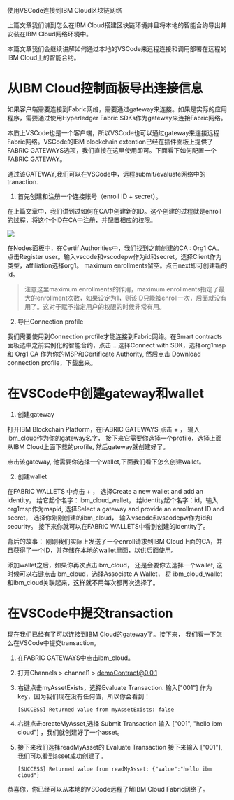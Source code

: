 使用VSCode连接到IBM Cloud区块链网络

上篇文章我们讲到怎么在IBM Cloud搭建区块链环境并且将本地的智能合约导出并安装在IBM Cloud网络环境中。

本篇文章我们会继续讲解如何通过本地的VSCode来远程连接和调用部署在远程的IBM Cloud上的智能合约。

# 从IBM Cloud控制面板导出连接信息

如果客户端需要连接到Fabric网络，需要通过gateway来连接。如果是实际的应用程序，需要通过使用Hyperledger Fabric SDKs作为gateway来连接Fabric网络。

本质上VSCode也是一个客户端，所以VSCode也可以通过gateway来连接远程Fabric网络。VSCode的IBM blockchain extention已经在插件面板上提供了FABRIC GATEWAYS选项，我们直接在这里使用即可。下面看下如何配置一个FABRIC GATEWAY。

通过该GATEWAY,我们可以在VSCode中，远程submit/evaluate网络中的tranaction.

1. 首先创建和注册一个连接账号（enroll ID + secret）。

在上篇文章中，我们讲到过如何在CA中创建新的ID。这个创建的过程就是enroll的过程，将这个个ID在CA中注册，并配置相应的权限。

![](https://img-blog.csdnimg.cn/20200113175431960.png)


在Nodes面板中，在Certif Authorities中，我们找到之前创建的CA : Org1 CA。 点击Register user。输入vscode和vscodepw作为id和secret。选择Client作为类型，affiliation选择org1。 maximum enrollments留空。点击next即可创建新的id。

> 注意这里maximum enrollments的作用，maximum enrollments指定了最大的enrollment次数，如果设定为1，则该ID只能被enroll一次，后面就没有用了。这对于赋予指定用户的权限的时候非常有用。

2. 导出Connection profile

我们需要使用到Connection profile才能连接到Fabric网络。在Smart contracts面板选中之前实例化的智能合约，点击... 选择Connect with SDK，选择org1msp 和 Org1 CA 作为你的MSP和Certificate Authority, 然后点击 Download connection profile，下载出来。

# 在VSCode中创建gateway和wallet 

1. 创建gateway

打开IBM Blockchain Platform，在FABRIC GATEWAYS 点击 + ， 输入ibm_cloud作为你的gateway名字， 接下来它需要你选择一个profile，选择上面从IBM Cloud上面下载的profile, 然后gateway就创建好了。 

点击该gateway, 他需要你选择一个wallet,下面我们看下怎么创建wallet。

2. 创建wallet

在FABRIC WALLETS 中点击 + ， 选择Create a new wallet and add an identity， 给它起个名字：ibm_cloud_wallet， 给identity起个名字：id，输入org1msp作为mspid, 选择Select a gateway and provide an enrollment ID and secret， 选择你刚刚创建的ibm_cloud， 输入vscode和vscodepw作为id和security。 接下来你就可以在FABRIC WALLETS中看到创建的identity了。

背后的故事： 刚刚我们实际上发送了一个enroll请求到IBM Cloud上面的CA，并且获得了一个ID，并存储在本地的wallet里面，以供后面使用。

添加wallet之后，如果你再次点击ibm_cloud， 还是会要你去选择一个wallet, 这时候可以右键点击ibm_cloud，选择Associate A Wallet， 将 ibm_cloud_wallet和ibm_cloud关联起来，这样就不用每次都再次选择了。 

# 在VSCode中提交transaction

现在我们已经有了可以连接到IBM Cloud的gateway了。接下来， 我们看一下怎么在VSCode中提交transaction。

1. 在FABRIC GATEWAYS中点击ibm_cloud。
2. 打开Channels > channel1 > demoContract@0.0.1 
3. 右键点击myAssetExists，选择Evaluate Transaction. 输入["001"] 作为key，因为我们现在没有任何值，所以你会看到：
   
    `[SUCCESS] Returned value from myAssetExists: false`

4. 右键点击createMyAsset,选择 Submit Transaction 输入 ["001", "hello ibm cloud"] ，我们就创建好了一个asset。
5. 接下来我们选择readMyAsset的 Evaluate Transaction 接下来输入 ["001"],我们可以看到asset成功创建了。

    `[SUCCESS] Returned value from readMyAsset: {"value":"hello ibm cloud"}`

恭喜你，你已经可以从本地的VSCode远程了解IBM Cloud Fabric网络了。

